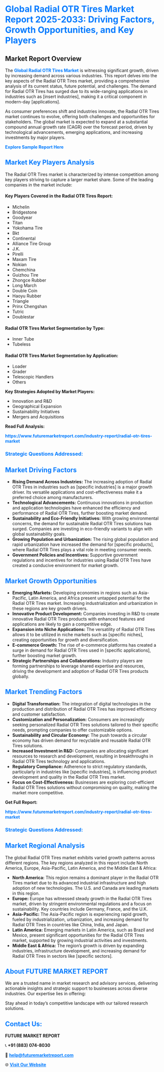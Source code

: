<h1 style="color: #007BFF;">Global Radial OTR Tires Market Report 2025-2033: Driving Factors, Growth Opportunities, and Key Players</h1>

<section id="overview">
<h2>Market Report Overview</h2>
<p>The <a href="https://www.futuremarketreport.com/industry-report/radial-otr-tires-market" style="color: #007BFF; text-decoration: none;"><strong>Global Radial OTR Tires Market</strong></a> is witnessing significant growth, driven by increasing demand across various industries. This report delves into the key aspects of the Radial OTR Tires market, providing a comprehensive analysis of its current status, future potential, and challenges. The demand for Radial OTR Tires has surged due to its wide-ranging applications in industries such as [insert industries], making it a critical component in modern-day [applications].</p>
<p>As consumer preferences shift and industries innovate, the Radial OTR Tires market continues to evolve, offering both challenges and opportunities for stakeholders. The global market is expected to expand at a substantial compound annual growth rate (CAGR) over the forecast period, driven by technological advancements, emerging applications, and increasing investments by major players.</p>
</section>

<section id="overview">
<p><a href="https://www.futuremarketreport.com/request-sample/reportId=85517" style="color: #007BFF; text-decoration: none;"><strong>Explore Sample Report Here</strong></a></p>
</section>

<section id="key-players">
<h2 style="color: #007BFF;">Market Key Players Analysis</h2>
<p>The Radial OTR Tires market is characterized by intense competition among key players striving to capture a larger market share. Some of the leading companies in the market include:</p>
<h4>Key Players Covered in the Radial OTR Tires Report:</h4>
<ul><li>Michelin</li><li>Bridgestone</li><li>Goodyear</li><li>Titan</li><li>Yokohama Tire</li><li>Bkt</li><li>Continental</li><li>Alliance Tire Group</li><li>J.K.</li><li>Pirelli</li><li>Maxam Tire</li><li>Nokian</li><li>Chemchina</li><li>Guizhou Tire</li><li>Zhongce Rubber</li><li>Long March</li><li>Double Coin</li><li>Haoyu Rubber</li><li>Triangle</li><li>Prinx Chengshan</li><li>Tutric</li><li>Doublestar</li></ul>
<h4>Radial OTR Tires Market Segmentation by Type:</h4>
<ul><li>Inner Tube</li><li>Tubeless</li></ul>

<h4>Radial OTR Tires Market Segmentation by Application:</h4>
<ul><li>Loader</li><li>Grader</li><li>Telescopic Handlers</li><li>Others</li></ul>
<p><strong>Key Strategies Adopted by Market Players:</strong></p>
<ul>
<li>Innovation and R&D</li>
<li>Geographical Expansion</li>
<li>Sustainability Initiatives</li>
<li>Mergers and Acquisitions</li>
</ul>
</section>

<section>
<p><strong>Read Full Analysis: </strong></p><a href="https://www.futuremarketreport.com/industry-report/radial-otr-tires-market" style="color: #007BFF; text-decoration: none;"><strong>https://www.futuremarketreport.com/industry-report/radial-otr-tires-market</strong></a>
<h3 style="color: #007BFF;">Strategic Questions Addressed:</h3>
</section>

<section id="driving-factors">
<h2 style="color: #007BFF;">Market Driving Factors</h2>
<ul>
<li><strong>Rising Demand Across Industries:</strong> The increasing adoption of Radial OTR Tires in industries such as [specific industries] is a major growth driver. Its versatile applications and cost-effectiveness make it a preferred choice among manufacturers.</li>
<li><strong>Technological Advancements:</strong> Continuous innovations in production and application technologies have enhanced the efficiency and performance of Radial OTR Tires, further boosting market demand.</li>
<li><strong>Sustainability and Eco-Friendly Initiatives:</strong> With growing environmental concerns, the demand for sustainable Radial OTR Tires solutions has surged. Companies are investing in eco-friendly variants to align with global sustainability goals.</li>
<li><strong>Growing Population and Urbanization:</strong> The rising global population and rapid urbanization have increased the demand for [specific products], where Radial OTR Tires plays a vital role in meeting consumer needs.</li>
<li><strong>Government Policies and Incentives:</strong> Supportive government regulations and incentives for industries using Radial OTR Tires have created a conducive environment for market growth.</li>
</ul>
</section>

<section id="growth-opportunities">
<h2 style="color: #007BFF;">Market Growth Opportunities</h2>
<ul>
<li><strong>Emerging Markets:</strong> Developing economies in regions such as Asia-Pacific, Latin America, and Africa present untapped potential for the Radial OTR Tires market. Increasing industrialization and urbanization in these regions are key growth drivers.</li>
<li><strong>Innovative Product Development:</strong> Companies investing in R&D to create innovative Radial OTR Tires products with enhanced features and applications are likely to gain a competitive edge.</li>
<li><strong>Expansion into Niche Applications:</strong> The versatility of Radial OTR Tires allows it to be utilized in niche markets such as [specific niches], creating opportunities for growth and diversification.</li>
<li><strong>E-commerce Growth:</strong> The rise of e-commerce platforms has created a surge in demand for Radial OTR Tires used in [specific applications], further boosting market growth.</li>
<li><strong>Strategic Partnerships and Collaborations:</strong> Industry players are forming partnerships to leverage shared expertise and resources, driving the development and adoption of Radial OTR Tires products globally.</li>
</ul>
</section>

<section id="trending-factors">
<h2 style="color: #007BFF;">Market Trending Factors</h2>
<ul>
<li><strong>Digital Transformation:</strong> The integration of digital technologies in the production and distribution of Radial OTR Tires has improved efficiency and customer satisfaction.</li>
<li><strong>Customization and Personalization:</strong> Consumers are increasingly seeking personalized Radial OTR Tires solutions tailored to their specific needs, prompting companies to offer customizable options.</li>
<li><strong>Sustainability and Circular Economy:</strong> The push towards a circular economy has driven demand for recyclable and reusable Radial OTR Tires solutions.</li>
<li><strong>Increased Investment in R&D:</strong> Companies are allocating significant resources to research and development, resulting in breakthroughs in Radial OTR Tires technology and applications.</li>
<li><strong>Regulatory Compliance:</strong> Adherence to strict regulatory standards, particularly in industries like [specific industries], is influencing product development and quality in the Radial OTR Tires market.</li>
<li><strong>Focus on Cost-Effectiveness:</strong> Businesses are exploring cost-efficient Radial OTR Tires solutions without compromising on quality, making the market more competitive.</li>
</ul>
</section>

<section>
<p><strong>Get Full Report: </strong></p><a href="https://www.futuremarketreport.com/industry-report/radial-otr-tires-market" style="color: #007BFF; text-decoration: none;"><strong>https://www.futuremarketreport.com/industry-report/radial-otr-tires-market</strong></a>
<h3 style="color: #007BFF;">Strategic Questions Addressed:</h3>
</section>


<section id="regional-analysis">
<h2 style="color: #007BFF;">Market Regional Analysis</h2>
<p>The global Radial OTR Tires market exhibits varied growth patterns across different regions. The key regions analyzed in this report include North America, Europe, Asia-Pacific, Latin America, and the Middle East & Africa:</p>
<ul>
<li><strong>North America:</strong> This region remains a dominant player in the Radial OTR Tires market due to its advanced industrial infrastructure and high adoption of new technologies. The U.S. and Canada are leading markets in this region.</li>
<li><strong>Europe:</strong> Europe has witnessed steady growth in the Radial OTR Tires market, driven by stringent environmental regulations and a focus on sustainability. Key countries include Germany, France, and the U.K.</li>
<li><strong>Asia-Pacific:</strong> The Asia-Pacific region is experiencing rapid growth, fueled by industrialization, urbanization, and increasing demand for Radial OTR Tires in countries like China, India, and Japan.</li>
<li><strong>Latin America:</strong> Emerging markets in Latin America, such as Brazil and Mexico, present significant opportunities for the Radial OTR Tires market, supported by growing industrial activities and investments.</li>
<li><strong>Middle East & Africa:</strong> The region’s growth is driven by expanding industries, infrastructure development, and increasing demand for Radial OTR Tires in sectors like [specific sectors].</li>
</ul>
</section>

<footer>
<h2 style="color: #007BFF;">About FUTURE MARKET REPORT</h2>
<p>We are a trusted name in market research and advisory services, delivering actionable insights and strategic support to businesses across diverse industries. Our expertise lies in offering:</p>

<p>Stay ahead in today’s competitive landscape with our tailored research solutions.</p>

<h2 style="color: #007BFF;">Contact Us:</h2>
<p><strong>FUTURE MARKET REPORT</strong></p>
<p>📞 <strong>+91 (883) 074-8030</strong></p>
<p>📧 <strong><a href="mailto:help@futuremarketreport.com" style="color: #007BFF;">help@futuremarketreport.com</a></strong></p>
<p>🌐 <strong><a href="https://www.futuremarketreport.com/" style="color: #007BFF;">Visit Our Website</a></strong></p>
</footer>